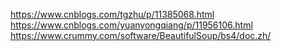 https://www.cnblogs.com/tgzhu/p/11385068.html
https://www.cnblogs.com/yuanyongqiang/p/11956106.html
https://www.crummy.com/software/BeautifulSoup/bs4/doc.zh/
